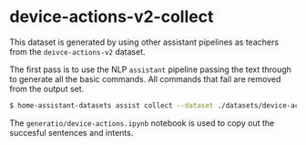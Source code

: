 # device-actions-v2-collect

This dataset is generated by using other assistant pipelines as teachers
from the `deivce-actions-v2` dataset.

The first pass is to use the NLP `assistant` pipeline passing the text through
to generate all the basic commands. All commands that fail are removed from the
output set.

```bash
$ home-assistant-datasets assist collect --dataset ./datasets/device-actions-v2-fixtures/ --model_output_dir=./datasets/device-actions-v2-collect/ --models=assistant
```

The `generatio/device-actions.ipynb` notebook is used to copy out the
succesful sentences and intents.
